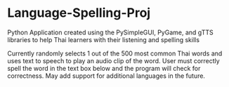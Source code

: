 # Language-Spelling-Proj
Python Application created using the PySimpleGUI, PyGame, and gTTS libraries to help Thai learners with their listening and spelling skills

Currently randomly selects 1 out of the 500 most common Thai words and uses text to speech to play an audio clip of the word. 
User must correctly spell the word in the text box below and the program will check for correctness. 
May add support for additional languages in the future. 
